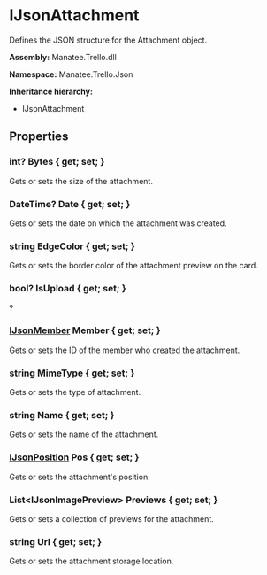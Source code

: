 # IJsonAttachment

Defines the JSON structure for the Attachment object.

**Assembly:** Manatee.Trello.dll

**Namespace:** Manatee.Trello.Json

**Inheritance hierarchy:**

- IJsonAttachment

## Properties

### int? Bytes { get; set; }

Gets or sets the size of the attachment.

### DateTime? Date { get; set; }

Gets or sets the date on which the attachment was created.

### string EdgeColor { get; set; }

Gets or sets the border color of the attachment preview on the card.

### bool? IsUpload { get; set; }

?

### [IJsonMember](IJsonMember#ijsonmember) Member { get; set; }

Gets or sets the ID of the member who created the attachment.

### string MimeType { get; set; }

Gets or sets the type of attachment.

### string Name { get; set; }

Gets or sets the name of the attachment.

### [IJsonPosition](IJsonPosition#ijsonposition) Pos { get; set; }

Gets or sets the attachment&#39;s position.

### List&lt;IJsonImagePreview&gt; Previews { get; set; }

Gets or sets a collection of previews for the attachment.

### string Url { get; set; }

Gets or sets the attachment storage location.

